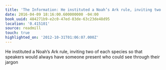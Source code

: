 ```yaml
---
title: 'The Information: He instituted a Noah’s Ark rule, inviting two of each specie…'
date: 2016-04-09 18:16:00.600000000 -04:00
book_uuid: 484271b9-e2c0-47ed-83de-63c23de48d95
location: '0.415101'
source: readmill
touch: true
highlighted_on: '2012-10-31T01:06:07.000Z'
---
```


He instituted a Noah’s Ark rule, inviting two of each species so that speakers would always have someone present who could see through their jargon